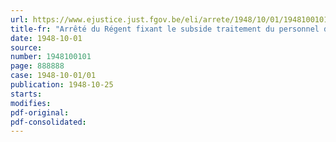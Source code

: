```yaml
---
url: https://www.ejustice.just.fgov.be/eli/arrete/1948/10/01/1948100101/justel
title-fr: "Arrêté du Régent fixant le subside traitement du personnel des écoles techniques agréées"
date: 1948-10-01
source:
number: 1948100101
page: 888888
case: 1948-10-01/01
publication: 1948-10-25
starts:
modifies:
pdf-original:
pdf-consolidated:
---
```


